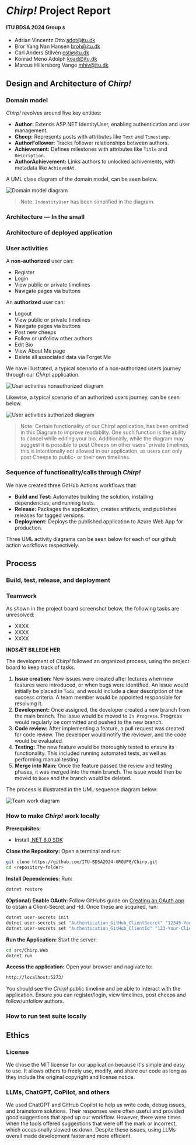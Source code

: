 # _Chirp!_ Project Report
#### ITU BDSA 2024 Group `8`
- Adrian Vincentz Otto <adot@itu.dk>
- Bror Yang Nan Hansen <broh@itu.dk>
- Carl Anders Stilvén <csti@itu.dk>
- Konrad Meno Adolph <koad@itu.dk>
- Marcus Hillersborg Vange <mhiv@itu.dk>

## Design and Architecture of _Chirp!_
### Domain model
_Chirp!_ revolves around five key entities:
- **Author:** Extends ASP.NET IdentityUser, enabling authentication and user management.
- **Cheep:** Represents posts with attributes like `Text` and `Timestamp`.
- **AuthorFollower:** Tracks follower relationships between authors.
- **Achievement:** Defines milestones with attributes like `Title` and `Description`.
- **AuthorAchievement:** Links authors to unlocked achivements, with metadata like `AchievedAt`.

A UML class diagram of the domain model, can be seen below.

![Domain model diagram](images/domainModel.svg)

> Note: `IndentityUser` has been simplified in the diagram.

### Architecture — In the small

### Architecture of deployed application

### User activities
A **non-authorized** user can:
- Register
- Login
- View public or private timelines
- Navigate pages via buttons

An **authorized** user can:
- Logout
- View public or private timelines
- Navigate pages via buttons
- Post new cheeps
- Follow or unfollow other authors
- Edit Bio
- View About Me page
- Delete all associated data via Forget Me

We have illustrated, a typical scenario of a non-authorized users journey through our _Chirp!_ application.

![User activities nonauthorized diagram](images/userActivitiesNonAuthorized.svg)

Likewise, a typical scenario of an authorized users journey, can be seen below.

![User activities authorized diagram](images/userActivitiesAuthorized.svg)

> Note: Certain functionality of our Chirp! application, has been omitted in this Diagram to improve readablity. One such function is the ability to cancel while editing your bio. Additionally, while the diagram may suggest it is possible to post Cheeps on other users' private timelines, this is intentionally not allowed in our application, as users can only post Cheeps to public- or their own timelines.

### Sequence of functionality/calls through _Chirp!_
We have created three GitHub Actions workflows that:

- **Build and Test:** Automates building the solution, installing dependencies, and running tests.
- **Release:** Packages the application, creates artifacts, and publishes releases for tagged versions.
- **Deployment:** Deploys the published application to Azure Web App for production.

Three UML activity diagrams can be seen below for each of our github action workflows respectively.


## Process
### Build, test, release, and deployment

### Teamwork
As shown in the project board screenshot below, the following tasks are unresolved:
- XXXX
- XXXX
- XXXX

**INDSÆT BILLEDE HER**

The development of _Chirp!_ followed an organized process, using the project board to keep track of tasks.
1. **Issue creation:** New issues were created after lectures when new features were introduced, or when bugs were identified. An issue would initially be placed in `Todo`, and would include a clear description of the success criteria. A team member would be appointed responsible for resolving it.
2. **Development:** Once assigned, the developer created a new branch from the main branch. The issue would be moved to `In Progress`. Progress would regularly be committed and pushed to the new branch.
3. **Code review:** After implementing a feature, a pull request was created for code review. The developer would notify the reviewer, and the code would be evaluated.
4. **Testing:** The new feature would be thoroughly tested to ensure its functionality. This included running automated tests, as well as performing manual testing.
5. **Merge into Main:** Once the feature passed the review and testing phases, it was merged into the main branch. The issue would then be moved to `Done` and the branch would be deleted.

The process is illustrated in the UML sequence diagram below:

![Team work diagram](images/teamWork.svg)

### How to make _Chirp!_ work locally
**Prerequisites:**
- Install [.NET 8.0 SDK](https://dotnet.microsoft.com/en-us/download/dotnet/8.0)

**Clone the Repository:**
Open a terminal and run:
```sh
git clone https://github.com/ITU-BDSA2024-GROUP8/Chirp.git
cd <repository-folder>
```

**Install Dependencies:**
Run:
```sh
dotnet restore
```

**(Optional) Enable OAuth:**
Follow GitHubs guide on [Creating an OAuth app](https://docs.github.com/en/apps/oauth-apps/building-oauth-apps/creating-an-oauth-app) to obtain a Client-Secret and -Id. Once these are acquired, run:

```sh
dotnet user-secrets init
dotnet user-secrets set "Authentication_GitHub_ClientSecret" "12345-Your-ClientSecret-12345"
dotnet user-secrets set "Authentication_GitHub_ClientId" "123-Your-ClientId-123"
```

**Run the Application:**
Start the server:
```sh
cd src/Chirp.Web
dotnet run
```

**Access the application:**
Open your browser and nagivate to:
```sh
http://localhost:5273/
```

You should see the _Chirp!_ public timeline and be able to interact with the application.
Ensure you can register/login, view timelines, post cheeps and follow/unfollow authors.

### How to run test suite locally


## Ethics
### License
We chose the MIT license for our application because it's simple and easy to use. It allows others to freely use, modify, and share our code as long as they include the original copyright and license notice.

### LLMs, ChatGPT, CoPilot, and others
We used ChatGPT and GitHub Copilot to help us write code, debug issues, and brainstorm solutions. Their responses were often useful and provided good suggestions that sped up our workflow. However, there were times when the tools offered suggestions that were off the mark or incorrect, which occasionally slowed us down. Despite these issues, using LLMs overall made development faster and more efficient.